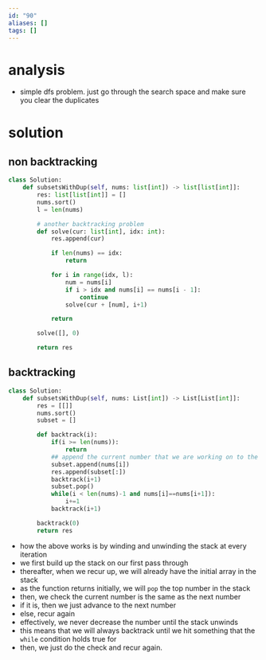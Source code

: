 ```yaml
---
id: "90"
aliases: []
tags: []
---
```


# analysis

- simple dfs problem. just go through the search space and make sure you clear the duplicates

# solution

## non backtracking

```py
class Solution:
    def subsetsWithDup(self, nums: list[int]) -> list[list[int]]:
        res: list[list[int]] = []
        nums.sort()
        l = len(nums)

        # another backtracking problem
        def solve(cur: list[int], idx: int):
            res.append(cur)

            if len(nums) == idx:
                return

            for i in range(idx, l):
                num = nums[i]
                if i > idx and nums[i] == nums[i - 1]:
                    continue
                solve(cur + [num], i+1)

            return

        solve([], 0)

        return res
```

## backtracking

```py
class Solution:
    def subsetsWithDup(self, nums: List[int]) -> List[List[int]]:
        res = [[]]
        nums.sort()
        subset = []

        def backtrack(i):
            if(i >= len(nums)):
                return
            ## append the current number that we are working on to the subset
            subset.append(nums[i])
            res.append(subset[:])
            backtrack(i+1)
            subset.pop()
            while(i < len(nums)-1 and nums[i]==nums[i+1]):
                i+=1
            backtrack(i+1)

        backtrack(0)
        return res
```

- how the above works is by winding and unwinding the stack at every iteration
- we first build up the stack on our first pass through
- thereafter, when we recur up, we will already have the initial array in the stack
- as the function returns initially, we will `pop` the top number in the stack
- then, we check the current number is the same as the next number
- if it is, then we just advance to the next number
- else, recur again
- effectively, we never decrease the number until the stack unwinds
- this means that we will always backtrack until we hit something that the `while` condition holds true for
- then, we just do the check and recur again.
